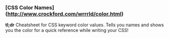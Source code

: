 ### [CSS Color Names] (http://www.crockford.com/wrrrld/color.html)
**tl;dr** Cheatsheet for CSS keyword color values. Tells you names and shows you the color for a quick reference while writing your CSS!
